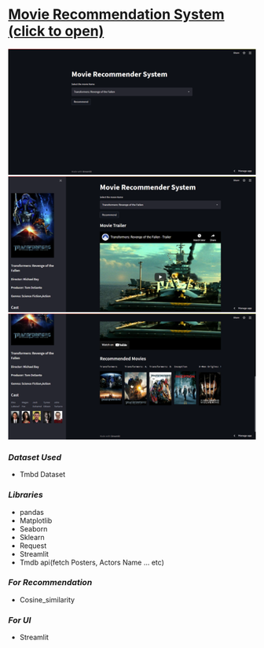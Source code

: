 # <a href="https://share.streamlit.io/zain-18/movie-recommendation/main/app.py">Movie Recommendation System (click to open)</a>
 
<img src="https://github.com/zain-18/movie-recommendation/blob/main/0.png"/>
<img src="https://github.com/zain-18/movie-recommendation/blob/main/1.png"/>
<img src="https://github.com/zain-18/movie-recommendation/blob/main/2.png"/>

### *Dataset Used* ###
* Tmbd Dataset

### *Libraries* ###
 * pandas
 * Matplotlib
 * Seaborn
 * Sklearn
 * Request
 * Streamlit
 * Tmdb api(fetch Posters, Actors Name ... etc)

### *For Recommendation* ###
* Cosine_similarity


### *For UI* ###
* Streamlit
